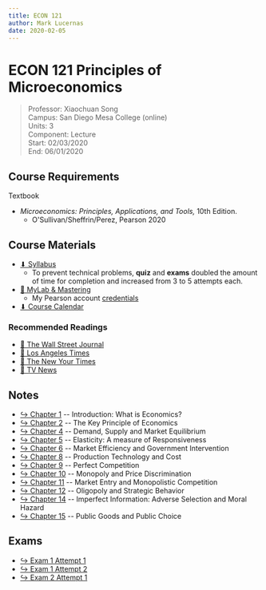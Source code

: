 ```yaml
---
title: ECON 121
author: Mark Lucernas
date: 2020-02-05
---
```


# ECON 121 Principles of Microeconomics
> Professor: Xiaochuan Song<br>
> Campus: San Diego Mesa College (online)<br>
> Units: 3<br>
> Component: Lecture<br>
> Start: 02/03/2020<br>
> End: 06/01/2020<br>

## Course Requirements

Textbook

- _Microeconomics: Principles, Applications, and Tools,_ 10th Edition.
  * O'Sullivan/Sheffrin/Perez, Pearson 2020

## Course Materials

- [⬇ Syllabus](file:../../../files/spring-2020/ECON-121/econ-121_syllabus.pdf)
  * To prevent technical problems, **quiz** and **exams** doubled the amount
    of time for completion and increased from 3 to 5 attempts each.
- [📄 MyLab & Mastering](https://portal.mypearson.com/course-home)
  * My Pearson account [credentials](vfile:../../../files/spring-2020/ECON-121/pearson_account.txt)
- [⬇ Course Calendar](file:../../../files/spring-2020/ECON-121/calendar.pdf)

### Recommended Readings

- [📄 The Wall Street Journal](https://www.wsj.com/)
- [📄 Los Angeles Times](https://www.latimes.com/)
- [📄 The New Your Times](https://www.nytimes.com/)
- [📄 TV News](https://www.msn.com/)

## Notes

- [↪ Chapter 1](notes/ch-1) -- Introduction: What is Economics?
- [↪ Chapter 2](notes/ch-2) -- The Key Principle of Economics
- [↪ Chapter 4](notes/ch-4) -- Demand, Supply and Market Equilibrium
- [↪ Chapter 5](notes/ch-5) -- Elasticity: A measure of Responsiveness
- [↪ Chapter 6](notes/ch-6) -- Market Efficiency and Government Intervention
- [↪ Chapter 8](notes/ch-8) -- Production Technology and Cost
- [↪ Chapter 9](notes/ch-9) -- Perfect Competition
- [↪ Chapter 10](notes/ch-10) -- Monopoly and Price Discrimination
- [↪ Chapter 11](notes/ch-11) -- Market Entry and Monopolistic Competition
- [↪ Chapter 12](notes/ch-12) -- Oligopoly and Strategic Behavior
- [↪ Chapter 14](notes/ch-14) -- Imperfect Information: Adverse Selection and Moral Hazard
- [↪ Chapter 15](notes/ch-15) -- Public Goods and Public Choice

## Exams

- [↪ Exam 1 Attempt 1](exams/exam-1_a1)
- [↪ Exam 1 Attempt 2](exams/exam-1_a2)
- [↪ Exam 2 Attempt 1](exams/exam-2_a1)

